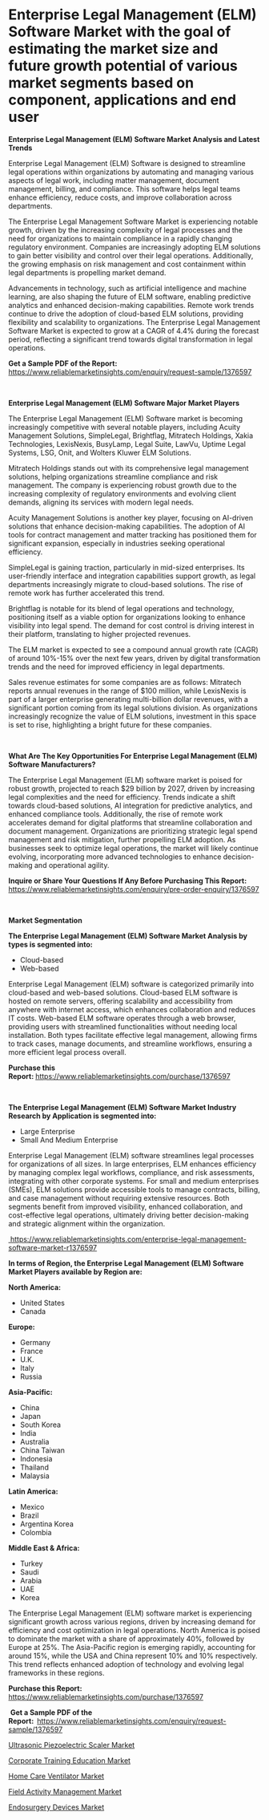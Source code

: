 <p><h1>Enterprise Legal Management (ELM) Software Market with the goal of estimating the market size and future growth potential of various market segments based on component, applications and end user</h1></p><p><strong>Enterprise Legal Management (ELM) Software Market Analysis and Latest Trends</strong></p>
<p><p>Enterprise Legal Management (ELM) Software is designed to streamline legal operations within organizations by automating and managing various aspects of legal work, including matter management, document management, billing, and compliance. This software helps legal teams enhance efficiency, reduce costs, and improve collaboration across departments.</p><p>The Enterprise Legal Management Software Market is experiencing notable growth, driven by the increasing complexity of legal processes and the need for organizations to maintain compliance in a rapidly changing regulatory environment. Companies are increasingly adopting ELM solutions to gain better visibility and control over their legal operations. Additionally, the growing emphasis on risk management and cost containment within legal departments is propelling market demand.</p><p>Advancements in technology, such as artificial intelligence and machine learning, are also shaping the future of ELM software, enabling predictive analytics and enhanced decision-making capabilities. Remote work trends continue to drive the adoption of cloud-based ELM solutions, providing flexibility and scalability to organizations. The Enterprise Legal Management Software Market is expected to grow at a CAGR of 4.4% during the forecast period, reflecting a significant trend towards digital transformation in legal operations.</p></p>
<p><strong>Get a Sample PDF of the Report:&nbsp;</strong> <a href="https://www.reliablemarketinsights.com/enquiry/request-sample/1376597?utm_campaign=1584&utm_medium=2&utm_source=Github&utm_content=ia&utm_term=23102024&utm_id=enterprise-legal-management-elm-software">https://www.reliablemarketinsights.com/enquiry/request-sample/1376597</a></p>
<p>&nbsp;</p>
<p><strong>Enterprise Legal Management (ELM) Software Major Market Players</strong></p>
<p><p>The Enterprise Legal Management (ELM) Software market is becoming increasingly competitive with several notable players, including Acuity Management Solutions, SimpleLegal, Brightflag, Mitratech Holdings, Xakia Technologies, LexisNexis, BusyLamp, Legal Suite, LawVu, Uptime Legal Systems, LSG, Onit, and Wolters Kluwer ELM Solutions. </p><p>Mitratech Holdings stands out with its comprehensive legal management solutions, helping organizations streamline compliance and risk management. The company is experiencing robust growth due to the increasing complexity of regulatory environments and evolving client demands, aligning its services with modern legal needs.</p><p>Acuity Management Solutions is another key player, focusing on AI-driven solutions that enhance decision-making capabilities. The adoption of AI tools for contract management and matter tracking has positioned them for significant expansion, especially in industries seeking operational efficiency.</p><p>SimpleLegal is gaining traction, particularly in mid-sized enterprises. Its user-friendly interface and integration capabilities support growth, as legal departments increasingly migrate to cloud-based solutions. The rise of remote work has further accelerated this trend.</p><p>Brightflag is notable for its blend of legal operations and technology, positioning itself as a viable option for organizations looking to enhance visibility into legal spend. The demand for cost control is driving interest in their platform, translating to higher projected revenues.</p><p>The ELM market is expected to see a compound annual growth rate (CAGR) of around 10%-15% over the next few years, driven by digital transformation trends and the need for improved efficiency in legal departments. </p><p>Sales revenue estimates for some companies are as follows: Mitratech reports annual revenues in the range of $100 million, while LexisNexis is part of a larger enterprise generating multi-billion dollar revenues, with a significant portion coming from its legal solutions division. As organizations increasingly recognize the value of ELM solutions, investment in this space is set to rise, highlighting a bright future for these companies.</p></p>
<p>&nbsp;</p>
<p><strong>What Are The Key Opportunities For Enterprise Legal Management (ELM) Software Manufacturers?</strong></p>
<p><p>The Enterprise Legal Management (ELM) software market is poised for robust growth, projected to reach $29 billion by 2027, driven by increasing legal complexities and the need for efficiency. Trends indicate a shift towards cloud-based solutions, AI integration for predictive analytics, and enhanced compliance tools. Additionally, the rise of remote work accelerates demand for digital platforms that streamline collaboration and document management. Organizations are prioritizing strategic legal spend management and risk mitigation, further propelling ELM adoption. As businesses seek to optimize legal operations, the market will likely continue evolving, incorporating more advanced technologies to enhance decision-making and operational agility.</p></p>
<p><strong>Inquire or Share Your Questions If Any Before Purchasing This Report:</strong> <a href="https://www.reliablemarketinsights.com/enquiry/pre-order-enquiry/1376597?utm_campaign=1584&utm_medium=2&utm_source=Github&utm_content=ia&utm_term=23102024&utm_id=enterprise-legal-management-elm-software">https://www.reliablemarketinsights.com/enquiry/pre-order-enquiry/1376597</a></p>
<p>&nbsp;</p>
<p><strong>Market Segmentation</strong></p>
<p><strong>The Enterprise Legal Management (ELM) Software Market Analysis by types is segmented into:</strong></p>
<p><ul><li>Cloud-based</li><li>Web-based</li></ul></p>
<p><p>Enterprise Legal Management (ELM) software is categorized primarily into cloud-based and web-based solutions. Cloud-based ELM software is hosted on remote servers, offering scalability and accessibility from anywhere with internet access, which enhances collaboration and reduces IT costs. Web-based ELM software operates through a web browser, providing users with streamlined functionalities without needing local installation. Both types facilitate effective legal management, allowing firms to track cases, manage documents, and streamline workflows, ensuring a more efficient legal process overall.</p></p>
<p><strong>Purchase this Report:&nbsp;</strong><a href="https://www.reliablemarketinsights.com/purchase/1376597?utm_campaign=1584&utm_medium=2&utm_source=Github&utm_content=ia&utm_term=23102024&utm_id=enterprise-legal-management-elm-software">https://www.reliablemarketinsights.com/purchase/1376597</a></p>
<p>&nbsp;</p>
<p><strong>The Enterprise Legal Management (ELM) Software Market Industry Research by Application is segmented into:</strong></p>
<p><ul><li>Large Enterprise</li><li>Small And Medium Enterprise</li></ul></p>
<p><p>Enterprise Legal Management (ELM) software streamlines legal processes for organizations of all sizes. In large enterprises, ELM enhances efficiency by managing complex legal workflows, compliance, and risk assessments, integrating with other corporate systems. For small and medium enterprises (SMEs), ELM solutions provide accessible tools to manage contracts, billing, and case management without requiring extensive resources. Both segments benefit from improved visibility, enhanced collaboration, and cost-effective legal operations, ultimately driving better decision-making and strategic alignment within the organization.</p></p>
<p><a href="https://www.reliablemarketinsights.com/enterprise-legal-management-software-market-r1376597?utm_campaign=1584&utm_medium=2&utm_source=Github&utm_content=ia&utm_term=23102024&utm_id=enterprise-legal-management-elm-software">&nbsp;https://www.reliablemarketinsights.com/enterprise-legal-management-software-market-r1376597</a></p>
<p><strong>In terms of Region, the Enterprise Legal Management (ELM) Software Market Players available by Region are:</strong></p>
<p>
    <p> <strong> North America: </strong>
        <ul>
            <li>United States</li>
            <li>Canada</li>
        </ul>
        </p> 
    <p> <strong> Europe: </strong>
        <ul>
            <li>Germany</li>
            <li>France</li>
            <li>U.K.</li>
            <li>Italy</li>
            <li>Russia</li>
        </ul>
        </p> 
    <p> <strong> Asia-Pacific: </strong>
        <ul>
            <li>China</li>
            <li>Japan</li>
            <li>South Korea</li>
            <li>India</li>
            <li>Australia</li>
            <li>China Taiwan</li>
            <li>Indonesia</li>
            <li>Thailand</li>
            <li>Malaysia</li>
        </ul>
        </p> 
    <p> <strong> Latin America: </strong>
        <ul>
            <li>Mexico</li>
            <li>Brazil</li>
            <li>Argentina Korea</li>
            <li>Colombia</li>
        </ul>
        </p> 
    <p> <strong> Middle East & Africa: </strong>
        <ul>
            <li>Turkey</li>
            <li>Saudi</li>
            <li>Arabia</li>
            <li>UAE</li>
            <li>Korea</li>
        </ul>
    </p>
    </p>
<p><p>The Enterprise Legal Management (ELM) software market is experiencing significant growth across various regions, driven by increasing demand for efficiency and cost optimization in legal operations. North America is poised to dominate the market with a share of approximately 40%, followed by Europe at 25%. The Asia-Pacific region is emerging rapidly, accounting for around 15%, while the USA and China represent 10% and 10% respectively. This trend reflects enhanced adoption of technology and evolving legal frameworks in these regions.</p></p>
<p><strong>Purchase this Report: </strong><a href="https://www.reliablemarketinsights.com/purchase/1376597?utm_campaign=1584&utm_medium=2&utm_source=Github&utm_content=ia&utm_term=23102024&utm_id=enterprise-legal-management-elm-software">https://www.reliablemarketinsights.com/purchase/1376597</a></p>
<p>&nbsp;<strong>Get a Sample PDF of the Report:&nbsp;&nbsp;</strong><a href="https://www.reliablemarketinsights.com/enquiry/request-sample/1376597?utm_campaign=1584&utm_medium=2&utm_source=Github&utm_content=ia&utm_term=23102024&utm_id=enterprise-legal-management-elm-software">https://www.reliablemarketinsights.com/enquiry/request-sample/1376597</a></p>
<p><strong></strong></p>
<p><p><a href="https://www.linkedin.com/pulse/ultrasonic-piezoelectric-scaler-market-global-regional-adf3e?utm_campaign=1584&utm_medium=2&utm_source=Github&utm_content=ia&utm_term=23102024&utm_id=enterprise-legal-management-elm-software">Ultrasonic Piezoelectric Scaler Market</a></p><p><a href="https://www.linkedin.com/pulse/navigating-global-corporate-training-education-market-from-692te?utm_campaign=1584&utm_medium=2&utm_source=Github&utm_content=ia&utm_term=23102024&utm_id=enterprise-legal-management-elm-software">Corporate Training Education Market</a></p><p><a href="https://www.linkedin.com/pulse/global-home-care-ventilator-market-sector2024-2031-metrics-p2wze?utm_campaign=1584&utm_medium=2&utm_source=Github&utm_content=ia&utm_term=23102024&utm_id=enterprise-legal-management-elm-software">Home Care Ventilator Market</a></p><p><a href="https://www.linkedin.com/pulse/global-field-activity-management-market-trends-innovations-rifwe?utm_campaign=1584&utm_medium=2&utm_source=Github&utm_content=ia&utm_term=23102024&utm_id=enterprise-legal-management-elm-software">Field Activity Management Market</a></p><p><a href="https://www.linkedin.com/pulse/opportunities-challenges-endosurgery-devices-market-strategic-cmvte?utm_campaign=1584&utm_medium=2&utm_source=Github&utm_content=ia&utm_term=23102024&utm_id=enterprise-legal-management-elm-software">Endosurgery Devices Market</a></p></p>